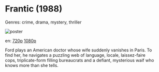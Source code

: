 # Frantic (1988)

Genres: crime, drama, mystery, thriller

![poster](http://image.tmdb.org/t/p/w500/wOaBEIhiEA832ifEQ4CNxVHrh1c.jpg)

en:
  [720p](magnet:?xt=urn:btih:3C42DAA54CDDF2F25EC6B3CBB19529639BDD5AB6&tr=udp://glotorrents.pw:6969/announce&tr=udp://tracker.opentrackr.org:1337/announce&tr=udp://torrent.gresille.org:80/announce&tr=udp://tracker.openbittorrent.com:80&tr=udp://tracker.coppersurfer.tk:6969&tr=udp://tracker.leechers-paradise.org:6969&tr=udp://p4p.arenabg.ch:1337&tr=udp://tracker.internetwarriors.net:1337)
  [1080p](magnet:?xt=urn:btih:4C137CDA8B97980107109D0AA6D4E431A9D7CF78&tr=udp://glotorrents.pw:6969/announce&tr=udp://tracker.opentrackr.org:1337/announce&tr=udp://torrent.gresille.org:80/announce&tr=udp://tracker.openbittorrent.com:80&tr=udp://tracker.coppersurfer.tk:6969&tr=udp://tracker.leechers-paradise.org:6969&tr=udp://p4p.arenabg.ch:1337&tr=udp://tracker.internetwarriors.net:1337)
  


Ford plays an American doctor whose wife suddenly vanishes in Paris. To find her, he navigates a puzzling web of language, locale, laissez-faire cops, triplicate-form filling bureaucrats and a defiant, mysterious waif who knows more than she tells.
